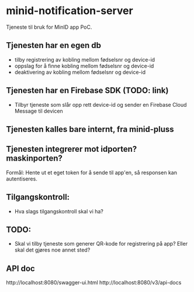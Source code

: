 # minid-notification-server 
Tjeneste til bruk for MinID app PoC.

## Tjenesten har en egen db 
- tilby registrering av kobling mellom fødselsnr og device-id
- oppslag for å finne kobling mellom fødselsnr og device-id
- deaktivering av kobling mellom fødselsnr og device-id

## Tjenesten har en Firebase SDK (TODO: link)
- Tilbyr tjeneste som slår opp rett device-id og sender en Firebase Cloud Message til devicen

## Tjenesten kalles bare internt, fra minid-pluss

## Tjenesten integrerer mot idporten? maskinporten?
Formål: Hente ut et eget token for å sende til app'en, så responsen kan autentiseres. 

## Tilgangskontroll:
- Hva slags tilgangskontroll skal vi ha?

## TODO:
- Skal vi tilby tjeneste som generer QR-kode for registrering på app? Eller skal det gjøres noe annet sted?
 
## API doc
http://localhost:8080/swagger-ui.html
http://localhost:8080/v3/api-docs


